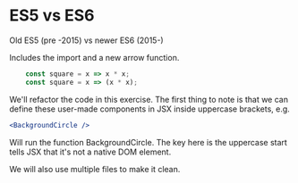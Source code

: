 # ES5 vs ES6

Old ES5 (pre -2015) vs newer ES6 (2015-)

Includes the import and a new arrow function.

```javascript
    const square = x => x * x;
    const square = x => (x * x);
```

We'll refactor the code in this exercise. The first thing to note is that we can define these user-made components in JSX inside uppercase brackets,
e.g.

```jsx
<BackgroundCircle />
```

Will run the function BackgroundCircle. The key here is the uppercase start tells JSX that it's not a native DOM element.

We will also use multiple files to make it clean.